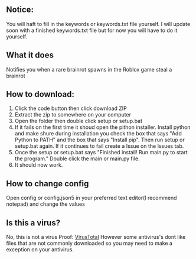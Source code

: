 ## Notice:
You will haft to fill in the keywords or keywords.txt file yourself. I will update soon with a finished keywords.txt file but for now you will have to do it yourself.

## What it does
Notifies you when a rare brainrot spawns in the Roblox game steal a brainrot

## How to download:
1. Click the code button then click download ZIP
2. Extract the zip to somewhere on your computer
3. Open the folder then double click setup or setup.bat
4. If it fails on the first time it shoud open the pithon installer. Install python and make shure during installation you check the box that says "Add Python to PATH" and the box that says "Install pip". Then run setup or setup.bat again. If it continues to fail create a Issue on the Issues tab.
5. Once the setup or setup.bat says "Finished install! Run main.py to start the program." Double click the main or main.py file.
6. It should now work.

## How to change config
Open config  or config.json5 in your preferred text editor(I recommend notepad) and change the values

## Is this a virus?
No, this is not a virus Proof: [VirusTotal](https://www.virustotal.com/gui/file/eccdf114f827e097091f78f6365382cd04a426c4539f6afac467075889e2e6c0/detection)
However some antivirus's dont like files that are not commonly downloaded so you may need to make a exception on your antivirus.
